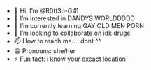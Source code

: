 - 👋 Hi, I’m @R0tt3n-G41
- 👀 I’m interested in DANDYS WORLDDDDD
- 🌱 I’m currently learning GAY OLD MEN PORN
- 💞️ I’m looking to collaborate on idk drugs
- 📫 How to reach me.... dont ^^
- 😄 Pronouns: she/her
- ⚡ Fun fact: i know your excact location

<!---
R0tt3n-G41/R0tt3n-G41 is a ✨ special ✨ repository because its `README.md` (this file) appears on your GitHub profile.
You can click the Preview link to take a look at your changes.
--->

